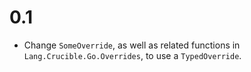 # 0.1

* Change `SomeOverride`, as well as related functions in
  `Lang.Crucible.Go.Overrides`, to use a `TypedOverride`.
